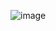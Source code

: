 ![image](https://github.com/victornavareno/MEETUP/assets/113288139/70add111-c3cf-48cd-863c-e80e99084eec)
